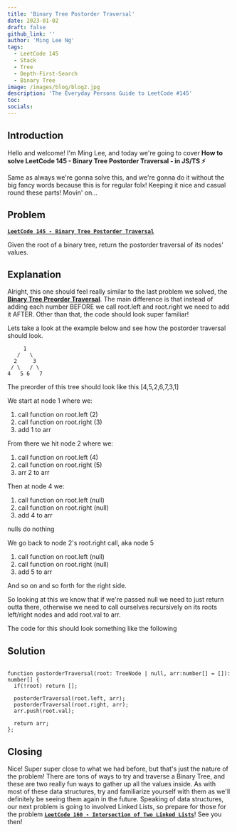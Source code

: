 ```yaml
---
title: 'Binary Tree Postorder Traversal'
date: 2023-01-02
draft: false
github_link: ''
author: 'Ming Lee Ng'
tags:
  - LeetCode 145
  - Stack
  - Tree
  - Depth-First-Search
  - Binary Tree
image: /images/blog/blog2.jpg
description: 'The Everyday Persons Guide to LeetCode #145'
toc:
socials:
---
```


## Introduction

Hello and welcome! I'm Ming Lee, and today we're going to cover **How to solve LeetCode 145 - Binary Tree Postorder Traversal - in JS/TS :zap:**

Same as always we're gonna solve this, and we're gonna do it without the big fancy words because this is for regular folx! Keeping it nice and casual
round these parts! Movin' on...

## Problem

<b><a href='https://leetcode.com/problems/binary-tree-postorder-traversal'>`LeetCode 145 - Binary Tree Postorder Traversal`</a></b>

Given the root of a binary tree, return the postorder traversal of its nodes' values.

## Explanation

Alright, this one should feel really similar to the last problem we solved, the <b><a href='../binarytreepreordertraversal/'>Binary Tree Preorder
Traversal</a></b>. The main difference is that instead of adding each number BEFORE we call root.left and root.right we need to add it AFTER. Other
than that, the code should look super familiar!

Lets take a look at the example below and see how the postorder traversal should look.

```
     1
   /   \
  2     3
 / \   / \
4   5 6   7

```

The preorder of this tree should look like this [4,5,2,6,7,3,1]

We start at node 1 where we:

1. call function on root.left (2)
2. call function on root.right (3)
3. add 1 to arr

From there we hit node 2 where we:

1. call function on root.left (4)
2. call function on root.right (5)
3. arr 2 to arr

Then at node 4 we:

1. call function on root.left (null)
2. call function on root.right (null)
3. add 4 to arr

nulls do nothing

We go back to node 2's root.right call, aka node 5

1. call function on root.left (null)
2. call function on root.right (null)
3. add 5 to arr

And so on and so forth for the right side.

So looking at this we know that if we're passed null we need to just return outta there, otherwise we need to call ourselves recursively on its roots
left/right nodes and add root.val to arr.

The code for this should look something like the following

## Solution

```

function postorderTraversal(root: TreeNode | null, arr:number[] = []): number[] {
  if(!root) return [];

  postorderTraversal(root.left, arr);
  postorderTraversal(root.right, arr);
  arr.push(root.val);

  return arr;
};

```

## Closing

Nice! Super super close to what we had before, but that's just the nature of the problem! There are tons of ways to try and traverse a Binary Tree,
and these are two really fun ways to gather up all the values inside. As with most of these data structures, try and familiarize yourself with them as
we'll definitely be seeing them again in the future. Speaking of data structures, our next problem is going to involved Linked Lists, so prepare for
those for the problem <a href='../intersectionoftwolinkedlists/'>**`LeetCode 160 - Intersection of Two Linked Lists`**</a>! See you then!
